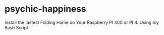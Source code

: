 # psychic-happiness
Install the lastest Folding Home on Your Raspberry PI 400 or PI 4. Using my Bash Script.
